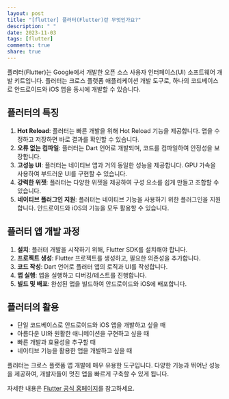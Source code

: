 ```yaml
---
layout: post
title: "[flutter] 플러터(Flutter)란 무엇인가요?"
description: " "
date: 2023-11-03
tags: [flutter]
comments: true
share: true
---
```


플러터(Flutter)는 Google에서 개발한 오픈 소스 사용자 인터페이스(UI) 소프트웨어 개발 키트입니다. 플러터는 크로스 플랫폼 애플리케이션 개발 도구로, 하나의 코드베이스로 안드로이드와 iOS 앱을 동시에 개발할 수 있습니다.

## 플러터의 특징

1. **Hot Reload**: 플러터는 빠른 개발을 위해 Hot Reload 기능을 제공합니다. 앱을 수정하고 저장하면 바로 결과를 확인할 수 있습니다.
2. **오류 없는 컴파일**: 플러터는 Dart 언어로 개발되며, 코드를 컴파일하여 안정성을 보장합니다.
3. **고성능 UI**: 플러터는 네이티브 앱과 거의 동일한 성능을 제공합니다. GPU 가속을 사용하여 부드러운 UI를 구현할 수 있습니다.
4. **강력한 위젯**: 플러터는 다양한 위젯을 제공하여 구성 요소를 쉽게 만들고 조합할 수 있습니다.
5. **네이티브 플러그인 지원**: 플러터는 네이티브 기능을 사용하기 위한 플러그인을 지원합니다. 안드로이드와 iOS의 기능을 모두 활용할 수 있습니다.

## 플러터 앱 개발 과정

1. **설치**: 플러터 개발을 시작하기 위해, Flutter SDK를 설치해야 합니다.
2. **프로젝트 생성**: Flutter 프로젝트를 생성하고, 필요한 의존성을 추가합니다.
3. **코드 작성**: Dart 언어로 플러터 앱의 로직과 UI를 작성합니다.
4. **앱 실행**: 앱을 실행하고 디버깅/테스트를 진행합니다.
5. **빌드 및 배포**: 완성된 앱을 빌드하여 안드로이드와 iOS에 배포합니다.

## 플러터의 활용

- 단일 코드베이스로 안드로이드와 iOS 앱을 개발하고 싶을 때
- 아름다운 UI와 원활한 애니메이션을 구현하고 싶을 때
- 빠른 개발과 효율성을 추구할 때
- 네이티브 기능을 활용한 앱을 개발하고 싶을 때

플러터는 크로스 플랫폼 앱 개발에 매우 유용한 도구입니다. 다양한 기능과 뛰어난 성능을 제공하여, 개발자들이 멋진 앱을 빠르게 구축할 수 있게 됩니다.

자세한 내용은 [Flutter 공식 홈페이지](https://flutter.dev/)를 참고하세요.